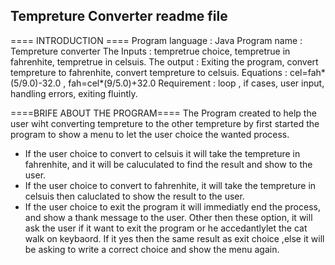 ## Tempreture Converter readme file
==== INTRODUCTION ====
Program language : Java
Program name : Tempreture converter
The Inputs : tempretrue choice, tempretrue in fahrenhite, tempretrue in celsuis.
The output : Exiting the program, convert tempreture to fahrenhite, convert tempreture to celsuis.
Equations : cel=fah*(5/9.0)-32.0 , fah=cel*(9/5.0)+32.0
Requirement : loop , if cases, user input, handling errors, exiting fluintly.

====BRIFE ABOUT THE PROGRAM====
    The Program created to help the user wiht converting tempreture to the other tempreture by first started the program to show a menu
to let the user choice the wanted process.
- If the user choice to convert to celsuis it will take the tempreture in fahrenhite, and it will be caluculated to find the result 
and show to the user.
- If the user choice to convert to fahrenhite, it will take the tempreture in celsuis then caluclated to show the result to the user.
- If the user choice to exit the program it will immediatly end the process, and show a thank message to the user.
    Other then these option, it will ask the user if it want to exit the program or he accedantlylet the cat walk on keybaord. If it yes 
then the same result as exit choice ,else it will be asking to write a correct choice and show the menu again.
